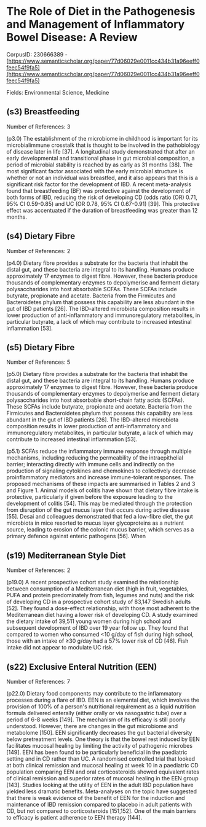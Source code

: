 # The Role of Diet in the Pathogenesis and Management of Inflammatory Bowel Disease: A Review

CorpusID: 230666389 - [https://www.semanticscholar.org/paper/77d06029e0011cc434b31a96eeff0feec54f9fa5](https://www.semanticscholar.org/paper/77d06029e0011cc434b31a96eeff0feec54f9fa5)

Fields: Environmental Science, Medicine

## (s3) Breastfeeding
Number of References: 3

(p3.0) The establishment of the microbiome in childhood is important for its microbialimmune crosstalk that is thought to be involved in the pathobiology of disease later in life [37]. A longitudinal study demonstrated that after an early developmental and transitional phase in gut microbial composition, a period of microbial stability is reached by as early as 31 months [38]. The most significant factor associated with the early microbial structure is whether or not an individual was breastfed, and it also appears that this is a significant risk factor for the development of IBD. A recent meta-analysis found that breastfeeding (BF) was protective against the development of both forms of IBD, reducing the risk of developing CD (odds ratio (OR) 0.71, 95% CI 0.59-0.85) and UC (OR 0.78, 95% CI 0.67-0.91) [39]. This protective effect was accentuated if the duration of breastfeeding was greater than 12 months.
## (s4) Dietary Fibre
Number of References: 2

(p4.0) Dietary fibre provides a substrate for the bacteria that inhabit the distal gut, and these bacteria are integral to its handling. Humans produce approximately 17 enzymes to digest fibre. However, these bacteria produce thousands of complementary enzymes to depolymerise and ferment dietary polysaccharides into host absorbable SCFAs. These SCFAs include butyrate, propionate and acetate. Bacteria from the Firmicutes and Bacteroidetes phylum that possess this capability are less abundant in the gut of IBD patients [26]. The IBD-altered microbiota composition results in lower production of anti-inflammatory and immunoregulatory metabolites, in particular butyrate, a lack of which may contribute to increased intestinal inflammation [53].
## (s5) Dietary Fibre
Number of References: 5

(p5.0) Dietary fibre provides a substrate for the bacteria that inhabit the distal gut, and these bacteria are integral to its handling. Humans produce approximately 17 enzymes to digest fibre. However, these bacteria produce thousands of complementary enzymes to depolymerise and ferment dietary polysaccharides into host absorbable short-chain fatty acids (SCFAs). These SCFAs include butyrate, propionate and acetate. Bacteria from the Firmicutes and Bacteroidetes phylum that possess this capability are less abundant in the gut of IBD patients [26]. The IBD-altered microbiota composition results in lower production of anti-inflammatory and immunoregulatory metabolites, in particular butyrate, a lack of which may contribute to increased intestinal inflammation [53].

(p5.1) SCFAs reduce the inflammatory immune response through multiple mechanisms, including reducing the permeability of the intraepithelial barrier; interacting directly with immune cells and indirectly on the production of signaling cytokines and chemokines to collectively decrease proinflammatory mediators and increase immune-tolerant responses. The proposed mechanisms of these impacts are summarised in Tables 2 and 3 and Figure 1. Animal models of colitis have shown that dietary fibre intake is protective, particularly if given before the exposure leading to the development of colitis [54]. This may be mediated through the protection from disruption of the gut mucus layer that occurs during active disease [55]. Desai and colleagues demonstrated that fed a low-fibre diet, the gut microbiota in mice resorted to mucus layer glycoproteins as a nutrient source, leading to erosion of the colonic mucus barrier, which serves as a primary defence against enteric pathogens [56]. When  
## (s19) Mediterranean Style Diet
Number of References: 2

(p19.0) A recent prospective cohort study examined the relationship between consumption of a Mediterranean diet (high in fruit, vegetables, PUFA and protein predominately from fish, legumes and nuts) and the risk of developing CD in a prospective cohort study of 83,147 Swedish adults [52]. They found a dose-effect relationship, with those most adherent to the Mediterranean diet having a lower risk of developing CD. A study examined the dietary intake of 39,511 young women during high school and subsequent development of IBD over 19 year follow up. They found that compared to women who consumed <10 g/day of fish during high school, those with an intake of ≥30 g/day had a 57% lower risk of CD [46]. Fish intake did not appear to modulate UC risk.
## (s22) Exclusive Enteral Nutrition (EEN)
Number of References: 7

(p22.0) Dietary food components may contribute to the inflammatory processes during a flare of IBD. EEN is an elemental diet, which involves the provision of 100% of a person's nutritional requirement as a liquid nutrition formula delivered enterally (either orally or via nasogastric tube) over a period of 6-8 weeks [149]. The mechanism of its efficacy is still poorly understood. However, there are changes in the gut microbiome and metabolome [150]. EEN significantly decreases the gut bacterial diversity below pretreatment levels. One theory is that the bowel rest induced by EEN facilitates mucosal healing by limiting the activity of pathogenic microbes [149]. EEN has been found to be particularly beneficial in the paediatric setting and in CD rather than UC. A randomised controlled trial that looked at both clinical remission and mucosal healing at week 10 in a paediatric CD population comparing EEN and oral corticosteroids showed equivalent rates of clinical remission and superior rates of mucosal healing in the EEN group [143]. Studies looking at the utility of EEN in the adult IBD population have yielded less dramatic benefits. Meta-analyses on the topic have suggested that there is weak evidence of the benefit of EEN for the induction and maintenance of IBD remission compared to placebo in adult patients with CD, but not compared to corticosteroids [151,152]. One of the main barriers to efficacy is patient adherence to EEN therapy [144].
